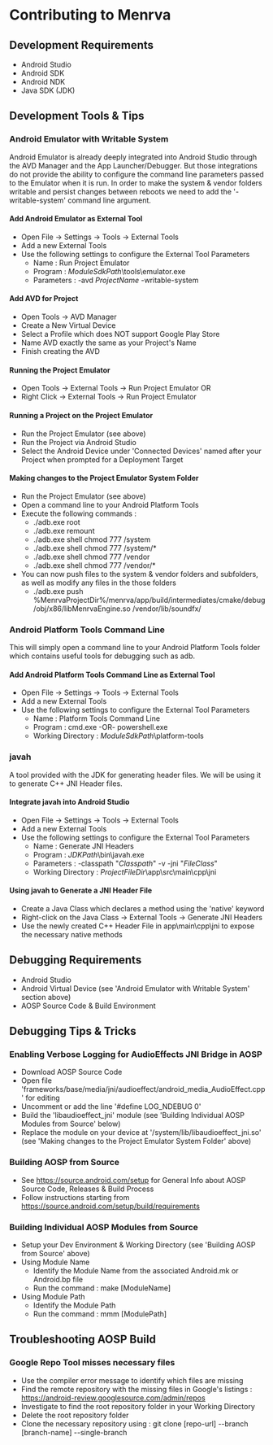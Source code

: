 # Contributing to Menrva

## Development Requirements
  - Android Studio
  - Android SDK
  - Android NDK
  - Java SDK (JDK)

## Development Tools & Tips

### Android Emulator with Writable System
Android Emulator is already deeply integrated into Android Studio through the AVD Manager and the App Launcher/Debugger.  But those integrations do not provide the ability to configure the command line parameters passed to the Emulator when it is run.  In order to make the system & vendor folders writable and persist changes between reboots we need to add the '-writable-system' command line argument.

#### Add Android Emulator as External Tool
  - Open File -> Settings -> Tools -> External Tools
  - Add a new External Tools
  - Use the following settings to configure the External Tool Parameters
    * Name : Run Project Emulator
    * Program : $ModuleSdkPath$\tools\emulator.exe
    * Parameters : -avd $ProjectName$ -writable-system

#### Add AVD for Project
  - Open Tools -> AVD Manager
  - Create a New Virtual Device
  - Select a Profile which does NOT support Google Play Store
  - Name AVD exactly the same as your Project's Name
  - Finish creating the AVD

#### Running the Project Emulator
  - Open Tools -> External Tools -> Run Project Emulator
  OR
  - Right Click -> External Tools -> Run Project Emulator

#### Running a Project on the Project Emulator
  - Run the Project Emulator (see above)
  - Run the Project via Android Studio
  - Select the Android Device under 'Connected Devices' named after your Project when prompted for a Deployment Target

#### Making changes to the Project Emulator System Folder
  - Run the Project Emulator (see above)
  - Open a command line to your Android Platform Tools
  - Execute the following commands :
    * ./adb.exe root
    * ./adb.exe remount
    * ./adb.exe shell chmod 777 /system
    * ./adb.exe shell chmod 777 /system/*
    * ./adb.exe shell chmod 777 /vendor
    * ./adb.exe shell chmod 777 /vendor/*
  - You can now push files to the system & vendor folders and subfolders, as well as modify any files in the those folders
    * ./adb.exe push %MenrvaProjectDir%/menrva/app/build/intermediates/cmake/debug/obj/x86/libMenrvaEngine.so /vendor/lib/soundfx/

### Android Platform Tools Command Line
This will simply open a command line to your Android Platform Tools folder which contains useful tools for debugging such as adb.

#### Add Android Platform Tools Command Line as External Tool
  - Open File -> Settings -> Tools -> External Tools
  - Add a new External Tools
  - Use the following settings to configure the External Tool Parameters
    * Name : Platform Tools Command Line
    * Program : cmd.exe -OR- powershell.exe
    * Working Directory : $ModuleSdkPath$\platform-tools

### javah
A tool provided with the JDK for generating header files.  We will be using it to generate C++ JNI Header files.

#### Integrate javah into Android Studio
  - Open File -> Settings -> Tools -> External Tools
  - Add a new External Tools
  - Use the following settings to configure the External Tool Parameters
    * Name : Generate JNI Headers
    * Program : $JDKPath$\bin\javah.exe
    * Parameters : -classpath "$Classpath$" -v -jni "$FileClass$"
    * Working Directory : $ProjectFileDir$\app\src\main\cpp\jni

#### Using javah to Generate a JNI Header File
  - Create a Java Class which declares a method using the 'native' keyword
  - Right-click on the Java Class -> External Tools -> Generate JNI Headers
  - Use the newly created C++ Header File in app\main\cpp\jni to expose the necessary native methods

## Debugging Requirements
  - Android Studio
  - Android Virtual Device (see 'Android Emulator with Writable System' section above)
  - AOSP Source Code & Build Environment

## Debugging Tips & Tricks
  
### Enabling Verbose Logging for AudioEffects JNI Bridge in AOSP
  - Download AOSP Source Code
  - Open file 'frameworks/base/media/jni/audioeffect/android_media_AudioEffect.cpp' for editing
  - Uncomment or add the line '#define LOG_NDEBUG 0'
  - Build the 'libaudioeffect_jni' module (see 'Building Individual AOSP Modules from Source' below)
  - Replace the module on your device at '/system/lib/libaudioeffect_jni.so' (see 'Making changes to the Project Emulator System Folder' above)
  
### Building AOSP from Source
  - See https://source.android.com/setup for General Info about AOSP Source Code, Releases & Build Process
  - Follow instructions starting from https://source.android.com/setup/build/requirements

### Building Individual AOSP Modules from Source
  - Setup your Dev Environment & Working Directory (see 'Building AOSP from Source' above)
  - Using Module Name
    * Identify the Module Name from the associated Android.mk or Android.bp file
    * Run the command : make [ModuleName]
  - Using Module Path
    * Identify the Module Path
    * Run the command : mmm [ModulePath]
  
## Troubleshooting AOSP Build

### Google Repo Tool misses necessary files
  - Use the compiler error message to identify which files are missing
  - Find the remote repository with the missing files in Google's listings : https://android-review.googlesource.com/admin/repos
  - Investigate to find the root repository folder in your Working Directory
  - Delete the root repository folder
  - Clone the necessary repository using : git clone [repo-url] --branch [branch-name] --single-branch
